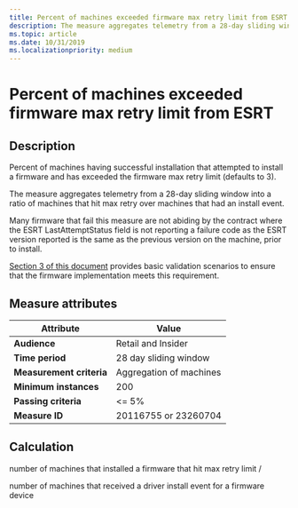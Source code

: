 ```yaml
---
title: Percent of machines exceeded firmware max retry limit from ESRT
description: The measure aggregates telemetry from a 28-day sliding window into a ratio of machines that hit max retry over machines that had an install event
ms.topic: article
ms.date: 10/31/2019
ms.localizationpriority: medium
---
```

 
# Percent of machines exceeded firmware max retry limit from ESRT

## Description

Percent of machines having successful installation that attempted to install a firmware and has exceeded the firmware max retry limit (defaults to 3).

The measure aggregates telemetry from a 28-day sliding window into a ratio of machines that hit max retry over machines that had an install event.

Many firmware that fail this measure are not abiding by the contract where the ESRT LastAttemptStatus field is not reporting a failure code as the ESRT version reported is the same as the previous version on the machine, prior to install. 

[Section 3 of this document](https://docs.microsoft.com/windows-hardware/manufacture/desktop/validating-windows-uefi-firmware-update-platform-functionality) provides basic validation scenarios to ensure that the firmware implementation meets this requirement.  

## Measure attributes

|Attribute|Value|
|----|----|
|**Audience**|Retail and Insider|
|**Time period**|28 day sliding window|
|**Measurement criteria**|Aggregation of machines|
|**Minimum instances**|200|
|**Passing criteria**|<= 5%|
|**Measure ID**|20116755 or 23260704|

## Calculation

number of machines that installed a firmware that hit max retry limit /

number of machines that received a driver install event for a firmware device

